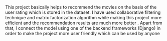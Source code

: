 This project basically helps to recommend the movies on the basis of the user rating which is stored in the dataset. I have used collaborative filtering technique and matrix factorization algorithm while making this project more efficient and the recommendation results are much more better . Apart from that, I connect the model using one of the backend frameworks (Django) in order to make the project more user friendly which can be used by anyone

